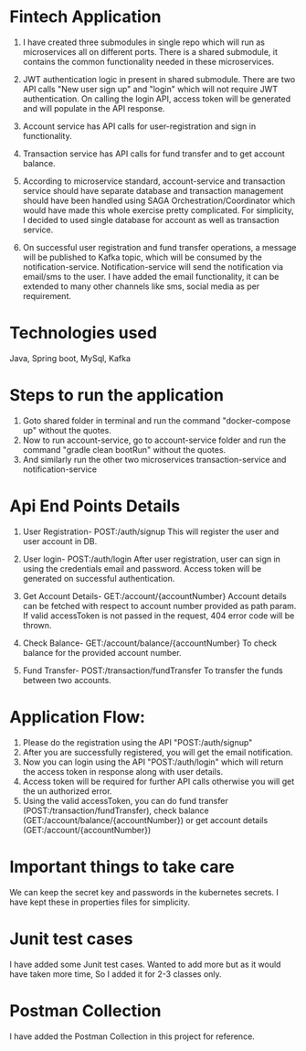 # Fintech Application

1. I have created three submodules in single repo which will run as microservices all on different ports.
   There is a shared submodule, it contains the common functionality needed in these microservices.
2. JWT authentication logic in present in shared submodule. There are two API calls "New user sign up" and "login" which will not require JWT authentication.
   On calling the login API, access token will be generated and will populate in the API response.

3. Account service has API calls for user-registration and sign in functionality.
4. Transaction service has API calls for fund transfer and to get account balance.

5. According to microservice standard, account-service and transaction service should have separate database and transaction management should have been handled using SAGA Orchestration/Coordinator 
   which would have made this whole exercise pretty complicated. For simplicity, I decided to used single database for account as well as transaction service.

6. On successful user registration and fund transfer operations, a message will be published to Kafka topic, which will be consumed by the notification-service. Notification-service will send the notification
   via email/sms to the user. I have added the email functionality, it can be extended to many other channels like sms, social media as per requirement.

# Technologies used
Java, Spring boot, MySql, Kafka

# Steps to run the application
1. Goto shared folder in terminal and run the command "docker-compose up" without the quotes.
2. Now to run  account-service, go to account-service folder and run the command "gradle clean bootRun" without the quotes.
3. And similarly run the other two microservices transaction-service and notification-service

# Api End Points Details
1. User Registration- POST:/auth/signup
   This will register the user and user account in DB.

2. User login- POST:/auth/login
   After user registration, user can sign in using the credentials email and password. Access token will be generated on successful authentication.

3. Get Account Details- GET:/account/{accountNumber}
   Account details can be fetched with respect to account number provided as path param. If valid accessToken is not passed in the request, 404 error code will be thrown.

4. Check Balance- GET:/account/balance/{accountNumber}
   To check balance for the provided account number.

5. Fund Transfer- POST:/transaction/fundTransfer
   To transfer the funds between two accounts.

# Application Flow:
1. Please do the registration using the API "POST:/auth/signup"
2. After you are successfully registered, you will get the email notification.
3. Now you can login using the API "POST:/auth/login" which will return the access token in response along with user details.
4. Access token will be required for further API calls otherwise you will get the un authorized error.
5. Using the valid accessToken, you can do fund transfer (POST:/transaction/fundTransfer), 
    check balance (GET:/account/balance/{accountNumber}) or get account details (GET:/account/{accountNumber})

# Important things to take care
We can keep the secret key and passwords in the kubernetes secrets. I have kept these in properties files for simplicity.

# Junit test cases
I have added some Junit test cases. Wanted to add more but as it would have taken more time, So I added it for 2-3 classes only.

# Postman Collection
I have added the Postman Collection in this project for reference.

 


